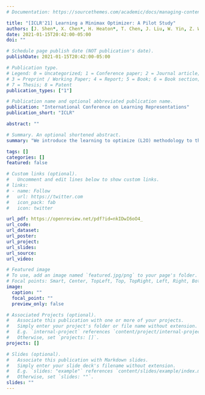 ```yaml
---
# Documentation: https://sourcethemes.com/academic/docs/managing-content/

title: "[ICLR'21] Learning a Minimax Optimizer: A Pilot Study"
authors: [J. Shen*, X. Chen*, H. Heaton*, T. Chen, J. Liu, W. Yin, Z. Wang]
date: 2021-01-15T20:42:00-05:00
doi: ""

# Schedule page publish date (NOT publication's date).
publishDate: 2021-01-15T20:42:00-05:00

# Publication type.
# Legend: 0 = Uncategorized; 1 = Conference paper; 2 = Journal article;
# 3 = Preprint / Working Paper; 4 = Report; 5 = Book; 6 = Book section;
# 7 = Thesis; 8 = Patent
publication_types: ["1"]

# Publication name and optional abbreviated publication name.
publication: "International Conference on Learning Representations"
publication_short: "ICLR"

abstract: ""

# Summary. An optional shortened abstract.
summary: "We introduce the learning to optimize (L2O) methodology to the minimax problems for the first time, and addresses its accompanying unique challenges. We present Twin L2O, the first dedicated minimax L2O framework consisting of two LSTMs for updating min and max variables, respectively. We then discuss a crucial concern of Twin-L2O, i.e., its inevitably limited generalizability to unseen optimizees, and present two complementary strategies."

tags: []
categories: []
featured: false

# Custom links (optional).
#   Uncomment and edit lines below to show custom links.
# links:
# - name: Follow
#   url: https://twitter.com
#   icon_pack: fab
#   icon: twitter

url_pdf: https://openreview.net/pdf?id=nkIDwI6oO4_
url_code:
url_dataset:
url_poster:
url_project:
url_slides:
url_source:
url_video:

# Featured image
# To use, add an image named `featured.jpg/png` to your page's folder. 
# Focal points: Smart, Center, TopLeft, Top, TopRight, Left, Right, BottomLeft, Bottom, BottomRight.
image:
  caption: ""
  focal_point: ""
  preview_only: false

# Associated Projects (optional).
#   Associate this publication with one or more of your projects.
#   Simply enter your project's folder or file name without extension.
#   E.g. `internal-project` references `content/project/internal-project/index.md`.
#   Otherwise, set `projects: []`.
projects: []

# Slides (optional).
#   Associate this publication with Markdown slides.
#   Simply enter your slide deck's filename without extension.
#   E.g. `slides: "example"` references `content/slides/example/index.md`.
#   Otherwise, set `slides: ""`.
slides: ""
---
```

